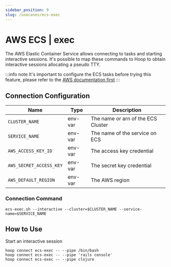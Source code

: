 ```yaml
---
sidebar_position: 9
slug: /usecases/ecs-exec
---
```


# AWS ECS | exec

The AWS Elastic Container Service allows connecting to tasks and starting interactive sessions. It's possible to map these commands to Hoop to obtain interactive sessions allocating a pseudo TTY.

:::info note
It's important to configure the ECS tasks before trying this feature, please refer to the [AWS documentation first](https://docs.aws.amazon.com/AmazonECS/latest/developerguide/ecs-exec.html)
:::

## Connection Configuration

| Name                    | Type    | Description                        |
|------------------------ | ------- | ---------------------------------- |
| `CLUSTER_NAME`          | env-var | The name or arn of the ECS Cluster |
| `SERVICE_NAME`          | env-var | The name of the service on ECS     |
| `AWS_ACCESS_KEY_ID`     | env-var | The access key credential          |
| `AWS_SECRET_ACCESS_KEY` | env-var | The secret key credential          |
| `AWS_DEFAULT_REGION`    | env-var | The AWS region                     |

### Connection Command

```shell
ecs-exec.sh --interactive --cluster=$CLUSTER_NAME --service-name=$SERVICE_NAME
```

## How to Use

Start an interactive session 

```shell
hoop connect ecs-exec -- --pipe /bin/bash
hoop connect ecs-exec -- --pipe 'rails console'
hoop connect ecs-exec -- --pipe clojure
```

